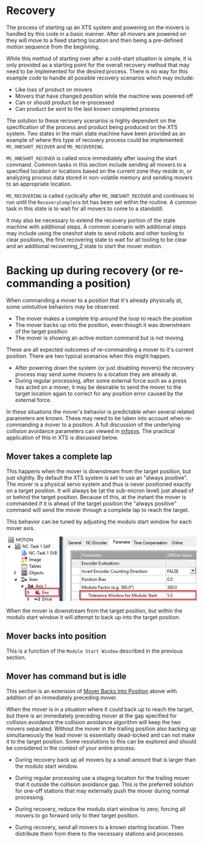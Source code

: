 
# Recovery 
The process of starting up an XTS system and powering on the movers is handled by this code in a basic manner. After all movers are powered on they will move to a fixed starting location and then being a pre-defined motion sequence from the beginning.

While this method of starting over after a cold-start situation is simple, it is only provided as a starting point for the overall recovery method that may need to be implemented for the desired process. There is no way for this example code to handle all possible recovery scenarios which may include:

- Like loss of product on movers
- Movers that have changed position while the machine was powered off
- Can or should product be re-processed
- Can product be sent to the last known completed process

The solution to these recovery scenarios is highly dependent on the specification of the process and product being produced on the XTS system. Two states in the main state machine have been provided as an example of where this type of recovery process could be implemented: `MS_ONESHOT_RECOVER` and `MS_RECOVERING`.

`MS_ONESHOT_RECOVER` is called once immediately after issuing the start command. Common tasks in this section include sending all movers to a specified location or locations based on the current zone they reside in, or analyzing process data stored in non-volatile memory and sending movers to an appropriate location.

`MS_RECOVERING` is called cyclically after `MS_ONESHOT_RECOVER` and continues to run until the `RecoveryComplete` bit has been set within the routine. A common task in this state is to wait for all movers to come to a standstill.

It may also be necessary to extend the recovery portion of the state machine with additional steps. A common scenario with additional steps may include using the oneshot state to send robots and other tooling to clear positions, the first recovering state to wait for all tooling to be clear and an additional recovering_2 state to start the mover motion.

# Backing up during recovery (or re-commanding a position)

When commanding a mover to a position that it's already physically at, some unintuitive behaviors may be observed:

- The mover makes a complete trip around the loop to reach the position
- The mover backs up into the position, even though it was downstream of the target position
- The mover is showing an active motion command but is not moving

These are all expected outcomes of re-commanding a mover to it's current position. There are two typical scenarios when this might happen.

 - After powering down the system (or just disabling movers) the recovery process may send some movers to a location they are already at.
 - During regular processing, after some external force such as a press has acted on a mover, it may be desirable to send the mover to the target location again to correct for any position error caused by the external force.

 In these situations the mover's behavior is predictable when several related parameters are known. These may need to be taken into account when re-commanding a mover to a position. A full discussion of the underlying collision avoidance parameters can viewed in [infosys](https://infosys.beckhoff.com/content/1033/tf5410_tc3_collision_avoidance/10232370059.html?id=8994381376675069406). The practical application of this in XTS is discussed below.
 
 ## Mover takes a complete lap

 This happens when the mover is downstream from the target position, but just slightly. By default the XTS system is set to use an "always positive". The mover is a physical servo system and thus is never positioned exactly on a target position. It will always be (at the sub-micron level) just ahead of or behind the target position. Because of this, at the instant the mover is commanded if it is ahead of the target position the "always positive" command will send the mover through a complete lap to reach the target.

 This behavior can be tuned by adjusting the modulo start window for each mover axis.

 ![Modulo Start Window](../Images/GettingStarted/ModuloStart.png)
 
 When the mover is downstream from the target position, but within the modulo start window it will attempt to back up into the target position.

 ## Mover backs into position

 This is a function of the `Modulo Start Window` described in the previous section.

 ## Mover has command but is idle

 This section is an extension of [Mover Backs Into Position](#mover-backs-into-position) above with addition of an immediately preceding mover.

 When the mover is in a situation where it could back up to reach the target, but there is an immediately preceding mover at the gap specified for collision avoidance the collision avoidance algorithm will keep the two movers separated. Without the mover in the trailing position also backing up simultaneously the lead mover is essentially dead-locked and can not make it to the target position. Some resolutions to this can be explored and should be considered in the context of your entire process:

 - During recovery back up all movers by a small amount that is larger than the modulo start window.

 - During regular processing use a staging location for the trailing mover that it outside the collision avoidance gap. This is the preferred solution for one-off stations that may externally push the mover during normal processing.

 - During recovery, reduce the modulo start window to zero, forcing all movers to go forward only to their target position.

 - During recovery, send all movers to a known starting location. Then distribute them from there to the necessary stations and processes.